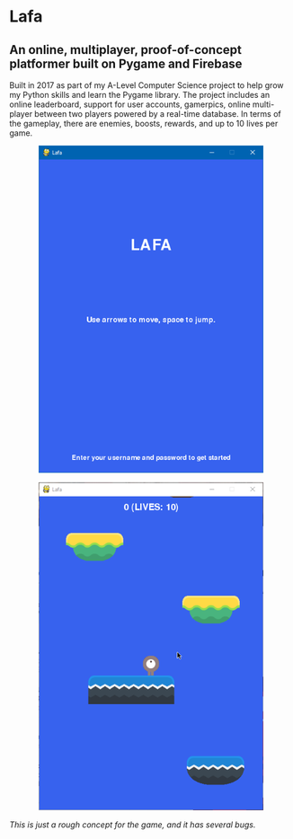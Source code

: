 # Lafa

## An online, multiplayer, proof-of-concept platformer built on Pygame and Firebase

Built in 2017 as part of my A-Level Computer Science project to help grow my Python skills and learn the Pygame library. The project includes an online leaderboard, support for user accounts, gamerpics, online multi-player between two players powered by a real-time database. In terms of the gameplay, there are enemies, boosts, rewards, and up to 10 lives per game. 


<p align="center">
  <img src="https://raw.githubusercontent.com/MehediH/lafa/master/assets/lafa2.png" width="400px" alt="Lafa splash"/>
</p>


<p align="center">
  
  <img src="https://raw.githubusercontent.com/MehediH/lafa/master/assets/lafa.gif" width="400px" alt="GIF demo of Lafa"/>
</p>

_This is just a rough concept for the game, and it has several bugs._
